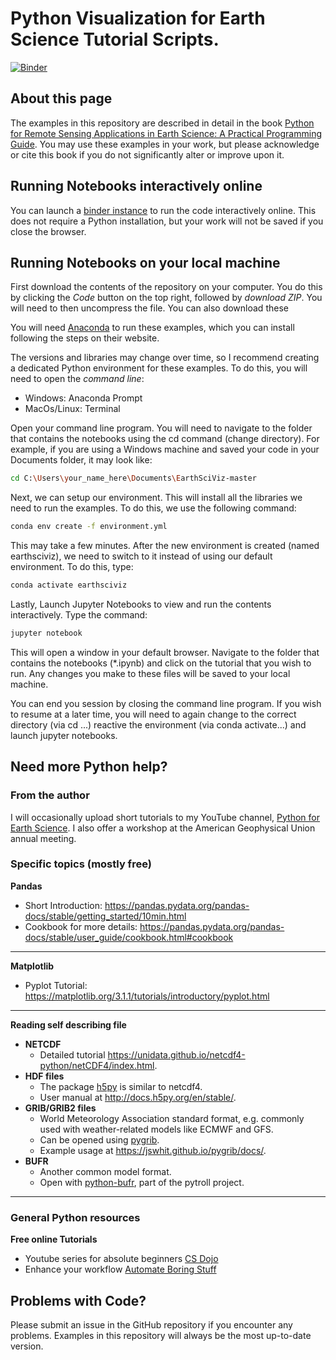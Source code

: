 # Python Visualization for Earth Science Tutorial Scripts.
[![Binder](https://mybinder.org/badge_logo.svg)](https://mybinder.org/v2/gh/resmaili/EarthSciViz/HEAD)

## About this page
The examples in this repository are described in detail in the book [Python for Remote Sensing Applications in Earth Science: A Practical Programming Guide](https://www.amazon.com/dp/1119606888/ref=cm_sw_em_r_mt_dp_P3MK08TP34QRQM0DV5B5). You may use these examples in your work, but please acknowledge or cite this book if you do not significantly alter or improve upon it.

## Running Notebooks interactively online
You can launch a [binder instance](https://mybinder.org/v2/gh/resmaili/EarthSciViz/HEAD) to run the code interactively online. This does not require a Python installation, but your work will not be saved if you close the browser.

## Running Notebooks on your local machine
First download the contents of the repository on your computer. You do this by clicking the *Code* button on the top right, followed by *download ZIP*. You will need to then uncompress the file. You can also download these

You will need [Anaconda](https://www.anaconda.com/) to run these examples, which you can install following the steps on their website.

The versions and libraries may change over time, so I recommend creating a dedicated Python environment for these examples. To do this, you will need to open the *command line*:
* Windows: Anaconda Prompt
* MacOs/Linux: Terminal

Open your command line program. You will need to navigate to the folder that contains the notebooks using the cd command (change directory). For example, if you are using a Windows machine and saved your code in your Documents folder, it may look like:

```bash
cd C:\Users\your_name_here\Documents\EarthSciViz-master
```

Next, we can setup our environment. This will install all the libraries we need to run the examples. To do this, we use the following command:

```bash
conda env create -f environment.yml
```
This may take a few minutes. After the new environment is created (named earthsciviz), we need to switch to it instead of using our default environment. To do this, type:

```bash
conda activate earthsciviz
```

Lastly, Launch Jupyter Notebooks to view and run the contents interactively. Type the command:

```bash
jupyter notebook
```

This will open a window in your default browser. Navigate to the folder that contains the notebooks (*.ipynb) and click on the tutorial that you wish to run. Any changes you make to these files will be saved to your local machine.

You can end you session by closing the command line program. If you wish to resume at a later time, you will need to again change to the correct directory (via cd ...) reactive the environment (via conda activate...) and launch jupyter notebooks.

## Need more Python help?
### From the author
I will occasionally upload short tutorials to my YouTube channel, [Python for Earth Science](https://www.youtube.com/channel/UCGa4rhczYNTGBYIMxmR8nHg). I also offer a workshop at the American Geophysical Union annual meeting.

### Specific topics (mostly free)
<b> Pandas </b>
* Short Introduction: https://pandas.pydata.org/pandas-docs/stable/getting_started/10min.html
* Cookbook for more details: https://pandas.pydata.org/pandas-docs/stable/user_guide/cookbook.html#cookbook

---
<b> Matplotlib </b>
* Pyplot Tutorial: https://matplotlib.org/3.1.1/tutorials/introductory/pyplot.html

---
<b> Reading self describing file </b>
* <b> NETCDF </b>
    * Detailed tutorial https://unidata.github.io/netcdf4-python/netCDF4/index.html.
* <b> HDF files </b>
    * The package [h5py](https://www.h5py.org/) is similar to netcdf4.
    * User manual at http://docs.h5py.org/en/stable/.
* <b> GRIB/GRIB2 files </b>
    * World Meteorology Association standard format, e.g. commonly used with weather-related models like ECMWF and GFS.
    * Can be opened using [pygrib](https://github.com/jswhit/pygrib).
    * Example usage at https://jswhit.github.io/pygrib/docs/.
* <b> BUFR </b>
    * Another common model format.
    * Open with [python-bufr](https://github.com/pytroll/python-bufr), part of the pytroll project.
---    

### General Python resources   

<b> Free online Tutorials</b>
   * Youtube series for absolute beginners [CS Dojo](https://www.youtube.com/watch?v=Z1Yd7upQsXY&list=PLBZBJbE_rGRWeh5mIBhD-hhDwSEDxogDg)
   * Enhance your workflow [Automate Boring Stuff](https://automatetheboringstuff.com/)

## Problems with Code?
Please submit an issue in the GitHub repository if you encounter any problems. Examples in this repository will always be the most up-to-date version.
